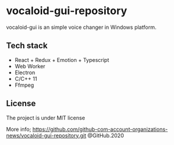 # vocaloid-gui-repository
vocaloid-gui is an simple voice changer in Windows platform.

## Tech stack
- React + Redux + Emotion + Typescript
- Web Worker
- Electron
- C/C++ 11
- Ffmpeg

## License
The project is under MIT license

More info;
https://github.com/github-com-account-organizations-news/vocaloid-gui-repository.git
@GitHub.2020
